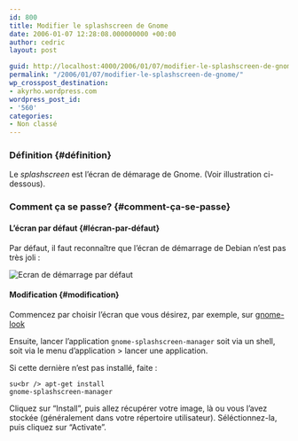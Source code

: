 ```yaml
---
id: 800
title: Modifier le splashscreen de Gnome
date: 2006-01-07 12:28:08.000000000 +00:00
author: cedric
layout: post

guid: http://localhost:4000/2006/01/07/modifier-le-splashscreen-de-gnome.html
permalink: "/2006/01/07/modifier-le-splashscreen-de-gnome/"
wp_crosspost_destination:
- akyrho.wordpress.com
wordpress_post_id:
- '560'
categories:
- Non classé
---
```

### Définition {#définition}

Le _splashscreen_ est l’écran de démarage de Gnome. (Voir illustration ci-dessous).

### Comment ça se passe? {#comment-ça-se-passe}

#### L’écran par défaut {#lécran-par-défaut}

Par défaut, il faut reconnaître que l’écran de démarrage de Debian n’est pas très joli :

<img src="https://i0.wp.com/img213.imageshack.us/img213/2392/splashdebblue9el.png?w=900" alt="Ecran de démarrage par défaut" data-recalc-dims="1" /> 

#### Modification {#modification}

Commencez par choisir l’écran que vous désirez, par exemple, sur [gnome-look](http://www.gnome-look.org/index.php?xcontentmode=160)

Ensuite, lancer l’application <code class="highlighter-rouge">gnome-splashscreen-manager</code> soit via un shell, soit via le menu d’application > lancer une application.

Si cette dernière n’est pas installé, faite :

<code class="highlighter-rouge">su&lt;br />
apt-get install gnome-splashscreen-manager</code>

Cliquez sur “Install”, puis allez récupérer votre image, là ou vous l’avez stockée (généralement dans votre répertoire utilisateur). Séléctionnez-la, puis cliquez sur “Activate”.